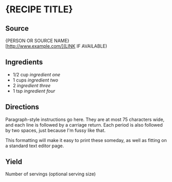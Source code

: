 # {RECIPE TITLE}

## Source
{PERSON OR SOURCE NAME}  
[http://www.example.com/](LINK IF AVAILABLE)

## Ingredients
+ 1/2 cup *ingredient one*
+ 1 cups *ingredient two*
+ 2 *ingredient three*
+ 1 tsp *ingredient four*

## Directions
Paragraph-style instructions go here.  They are at most 75 characters 
wide, and each line is followed by a carriage return.  Each period is also
followed by two spaces, just because I'm fussy like that.  

This formatting will make it easy to print these someday, as well as 
fitting on a standard text editor page.

## Yield
Number of servings (optional serving size)
